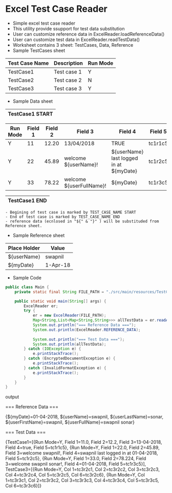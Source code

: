 # Excel Test Case Reader
- Simple excel test case reader
- This utility provide ssupport for test data substitution
- User can customize reference data in ExcelReader.loadReferenceData()
- User can customize test data in ExcelReader.readTestData()
- Worksheet contains 3 sheet: TestCases, Data, Reference
- Sample TestCases sheet

| Test Case Name | Description | Run Mode |
| -------------- | ----------- | -------- |
| TestCase1 | Test case 1 | Y |
| TestCase2 | Test case 2 | N |
| TestCase3 | Test case 3 | Y |

- Sample Data sheet

| TestCase1 START |
| --------------- |  

| Run Mode | Field 1 | Field 2 | Field 3 | Field 4 | Field 5 |
| -------- | ------- | ------- | ------- | ------- | ------- |
| Y | 11 | 12.20 | 13/04/2018 | TRUE | tc1r1c5 | 
| Y | 22 | 45.89 | welcome ${userName}! | ${userName} last logged in at ${myDate} | tc1r2c5 | 
| Y | 33 | 78.22 | welcome ${userFullName}! | ${myDate} | tc1r3c5 | 


| TestCase1 END |
| --------------- |


    - Begining of test case is marked by TEST_CASE_NAME START
    - End of test case is marked by TEST_CASE_NAME END
    - reference data (ecnlosed in "${" & "}" ) will be substituded from Reference sheet.
  
- Sample Reference sheet

| Place Holder | Value |
| ------------ | ----- |
| ${userName} | swapnil |
| ${myDate} | 1-Apr-18 |


- Sample Code
```java
public class Main {
	private static final String FILE_PATH = "./src/main/resources/TestCaseData1.xlsx";

	public static void main(String[] args) {
		ExcelReader er;
		try {
			er = new ExcelReader(FILE_PATH);
			Map<String,List<Map<String,String>>> allTestData = er.readAllTestData(false);
			System.out.println("=== Reference Data ===");
			System.out.println(ExcelReader.REFERENCE_DATA);
			
			System.out.println("=== Test Data ===");
			System.out.println(allTestData);
		} catch (IOException e) {
			e.printStackTrace();
		} catch (EncryptedDocumentException e) {
			e.printStackTrace();
		} catch (InvalidFormatException e) {
			e.printStackTrace();
		}
	}
}

```

output

=== Reference Data ===

{${myDate}=01-04-2018, ${userName}=swapnil, ${userLastName}=sonar, ${userFirstName}=swapnil, ${userFullName}=swapnil sonar}

=== Test Data ===

{TestCase1=[{Run Mode=Y, Field 1=11.0, Field 2=12.2, Field 3=13-04-2018, Field 4=true, Field 5=tc1r1c5}, {Run Mode=Y, Field 1=22.0, Field 2=45.89, Field 3=welcome swapnil!, Field 4=swapnil last logged in at 01-04-2018, Field 5=tc1r2c5}, {Run Mode=Y, Field 1=33.0, Field 2=78.224, Field 3=welcome swapnil sonar!, Field 4=01-04-2018, Field 5=tc1r3c5}], TestCase3=[{Run Mode=Y, Col 1=tc3r2c1, Col 2=tc3r2c2, Col 3=tc3r2c3, Col 4=tc3r2c4, Col 5=tc3r2c5, Col 6=tc3r2c6}, {Run Mode=Y, Col 1=tc3r3c1, Col 2=tc3r3c2, Col 3=tc3r3c3, Col 4=tc3r3c4, Col 5=tc3r3c5, Col 6=tc3r3c6}]}

